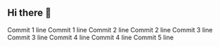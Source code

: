 ## Hi there 👋

<!--
**zhanyimu/zhanyimu** is a ✨ _special_ ✨ repository because its `README.md` (this file) appears on your GitHub profile.

Here are some ideas to get you started:

- 🔭 I’m currently working on ...
- 🌱 I’m currently learning ...
- 👯 I’m looking to collaborate on ...
- 🤔 I’m looking for help with ...
- 💬 Ask me about ...
- 📫 How to reach me: ...
- 😄 Pronouns: ...
- ⚡ Fun fact: ...
-->
Commit 1 line
Commit 1 line
Commit 2 line
Commit 2 line
Commit 3 line
Commit 3 line
Commit 4 line
Commit 4 line
Commit 5 line
